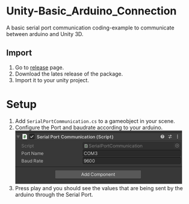 # Unity-Basic_Arduino_Connection
A basic serial port communication coding-example to communicate between arduino and Unity 3D.

## Import

1. Go to [release](https://github.com/ertanturan/Unity-Screenshot-Tool/releases) page.
2. Download the lates release of the package.
3. Import it to your unity project.



# Setup

1. Add `SerialPortCommunication.cs` to a gameobject in your scene.
2. Configure the Port and baudrate according to your arduino.
![Serial Port Communication](/GithubImages/SerialPortCommunication.png)
3. Press play and you should see the values that are being sent by the arduino through the Serial Port.

